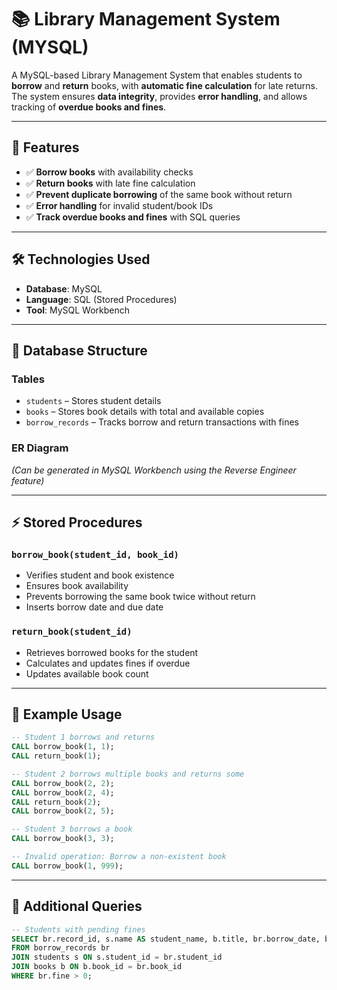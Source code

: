 # 📚 Library Management System (MYSQL)

A MySQL-based Library Management System that enables students to **borrow** and **return** books, with **automatic fine calculation** for late returns. The system ensures **data integrity**, provides **error handling**, and allows tracking of **overdue books and fines**.

---

## 🚀 Features

* ✅ **Borrow books** with availability checks
* ✅ **Return books** with late fine calculation
* ✅ **Prevent duplicate borrowing** of the same book without return
* ✅ **Error handling** for invalid student/book IDs
* ✅ **Track overdue books and fines** with SQL queries

---

## 🛠️ Technologies Used

* **Database**: MySQL
* **Language**: SQL (Stored Procedures)
* **Tool**: MySQL Workbench

---

## 📂 Database Structure

### Tables

* `students` – Stores student details
* `books` – Stores book details with total and available copies
* `borrow_records` – Tracks borrow and return transactions with fines

### ER Diagram

*(Can be generated in MySQL Workbench using the Reverse Engineer feature)*

---

## ⚡ Stored Procedures

### `borrow_book(student_id, book_id)`

* Verifies student and book existence
* Ensures book availability
* Prevents borrowing the same book twice without return
* Inserts borrow date and due date

### `return_book(student_id)`

* Retrieves borrowed books for the student
* Calculates and updates fines if overdue
* Updates available book count

---

## 📜 Example Usage

```sql
-- Student 1 borrows and returns
CALL borrow_book(1, 1);
CALL return_book(1);

-- Student 2 borrows multiple books and returns some
CALL borrow_book(2, 2);
CALL borrow_book(2, 4);
CALL return_book(2);
CALL borrow_book(2, 5);

-- Student 3 borrows a book
CALL borrow_book(3, 3);

-- Invalid operation: Borrow a non-existent book
CALL borrow_book(1, 999);
```

---

## 📌 Additional Queries

```sql
-- Students with pending fines
SELECT br.record_id, s.name AS student_name, b.title, br.borrow_date, br.due_date, br.return_date, br.fine
FROM borrow_records br
JOIN students s ON s.student_id = br.student_id
JOIN books b ON b.book_id = br.book_id
WHERE br.fine > 0;
```

